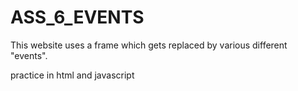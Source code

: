 # ASS_6_EVENTS
This website uses a frame which gets replaced by various different "events".

practice in html and javascript
